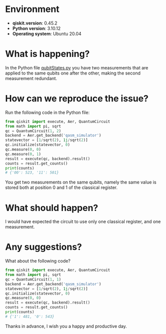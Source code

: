# Environment

- **qiskit.__version__**: 0.45.2
- **Python version**: 3.10.12
- **Operating system**: Ubuntu 20.04

# What is happening?
In the Python file [qubitStates.py](https://github.com/vicvaleeva/qiskit-learn/blob/e8d179369e6c3f4ba815604f8183cec5044a8c7a/QuantumStates/qubitStates.py#L11) you have two measurements that are applied to the same qubits one after the other, making the second measurement redundant.

# How can we reproduce the issue?
Run the following code in the Python file:

```python
from qiskit import execute, Aer, QuantumCircuit
from math import pi, sqrt
qc = QuantumCircuit(1, 2)
backend = Aer.get_backend('qasm_simulator')
statevector = [1/sqrt(2), 1j/sqrt(2)]
qc.initialize(statevector, 0)
qc.measure(0, 0)
qc.measure(0, 1)
result = execute(qc, backend).result()
counts = result.get_counts()
print(counts)
# {'00': 523, '11': 501}
```
You get two measurements on the same qubits, namely the same value is stored both at position 0 and 1 of the classical register.

# What should happen?
I would have expected the circuit to use only one classical register, and one measurement.

# Any suggestions?
What about the following code?

```python
from qiskit import execute, Aer, QuantumCircuit
from math import pi, sqrt
qc = QuantumCircuit(1, 1)
backend = Aer.get_backend('qasm_simulator')
statevector = [1/sqrt(2), 1j/sqrt(2)]
qc.initialize(statevector, 0)
qc.measure(0, 0)
result = execute(qc, backend).result()
counts = result.get_counts()
print(counts)
# {'1': 481, '0': 543}
```

Thanks in advance, I wish you a happy and productive day.

